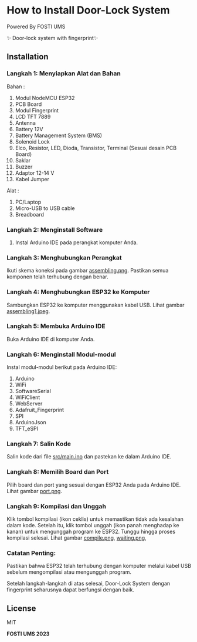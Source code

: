 # How to Install Door-Lock System

Powered By FOSTI UMS

✨ Door-lock system with fingerprint✨  

## Installation
### Langkah 1: Menyiapkan Alat dan Bahan
Bahan :
1. Modul NodeMCU ESP32
2. PCB Board
3. Modul Fingerprint
4. LCD TFT 7889
5. Antenna
6. Battery 12V
7. Battery Management System (BMS)
8. Solenoid Lock
9. Elco, Resistor, LED, Dioda, Transistor, Terminal (Sesuai desain PCB Board)
10. Saklar
11. Buzzer
12. Adaptor 12-14 V
13. Kabel Jumper

Alat :
1. PC/Laptop
2. Micro-USB to USB cable
3. Breadboard

### Langkah 2: Menginstall Software
1. Instal Arduino IDE pada perangkat komputer Anda.

### Langkah 3: Menghubungkan Perangkat
Ikuti skema koneksi pada gambar [assembling.png](https://github.com/FOSTI-UMS/esp32-doorlock/blob/main/assets/assembling/assembling.png). Pastikan semua komponen telah terhubung dengan benar.

### Langkah 4: Menghubungkan ESP32 ke Komputer
Sambungkan ESP32 ke komputer menggunakan kabel USB. Lihat gambar [assembling1.jpeg](https://github.com/FOSTI-UMS/esp32-doorlock/blob/main/assets/assembling/assembling1.jpeg).

### Langkah 5: Membuka Arduino IDE
Buka Arduino IDE di komputer Anda.

### Langkah 6: Menginstall Modul-modul
Instal modul-modul berikut pada Arduino IDE:
1. Arduino
2. WiFi
3. SoftwareSerial
4. WiFiClient
5. WebServer
6. Adafruit_Fingerprint
7. SPI
8. ArduinoJson
9. TFT_eSPI

### Langkah 7: Salin Kode
Salin kode dari file [src/main.ino](https://github.com/FOSTI-UMS/esp32-doorlock/blob/main/src/main.ino) dan pastekan ke dalam Arduino IDE.

### Langkah 8: Memilih Board dan Port
Pilih board dan port yang sesuai dengan ESP32 Anda pada Arduino IDE. Lihat gambar [port.png](https://github.com/FOSTI-UMS/esp32-doorlock/blob/main/assets/install/port.png).

### Langkah 9: Kompilasi dan Unggah
Klik tombol kompilasi (ikon ceklis) untuk memastikan tidak ada kesalahan dalam kode. Setelah itu, klik tombol unggah (ikon panah menghadap ke kanan) untuk mengunggah program ke ESP32. Tunggu hingga proses kompilasi selesai. Lihat gambar [compile.png](https://github.com/FOSTI-UMS/esp32-doorlock/blob/main/assets/install/compile.png), [waiting.png](https://github.com/FOSTI-UMS/esp32-doorlock/blob/main/assets/install/waiting.png),

### Catatan Penting:
Pastikan bahwa ESP32 telah terhubung dengan komputer melalui kabel USB sebelum mengompilasi atau mengunggah program.

Setelah langkah-langkah di atas selesai, Door-Lock System dengan fingerprint seharusnya dapat berfungsi dengan baik.

## License
MIT

**FOSTI UMS 2023**

